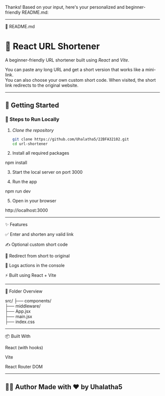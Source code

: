 Thanks! Based on your input, here's your personalized and beginner-friendly README.md:


---

📄 README.md

# 🔗 React URL Shortener

A beginner-friendly URL shortener built using *React* and *Vite*.

You can paste any long URL and get a short version that works like a mini-link.  
You can also choose your own custom short code. When visited, the short link redirects to the original website.

---

## 🚀 Getting Started

### 🔧 Steps to Run Locally

1. *Clone the repository*  
   ```bash
   git clone https://github.com/Uhalatha5/22BFA32102.git
   cd url-shortener

2. Install all required packages

npm install


3. Start the local server on port 3000 


4. Run the app

npm run dev


5. Open in your browser

http://localhost:3000

---

✨ Features

✅ Enter and shorten any valid link

✍ Optional custom short code

🔁 Redirect from short to original

🧠 Logs actions in the console

⚡ Built using React + Vite



---

📁 Folder Overview

src/
├── components/      
├── middleware/      
├── App.jsx           
├── main.jsx         
├── index.css         


---

📦 Built With

React (with hooks)

Vite

React Router DOM



---

🙋‍♀ Author
Made with ❤ by Uhalatha5
---

